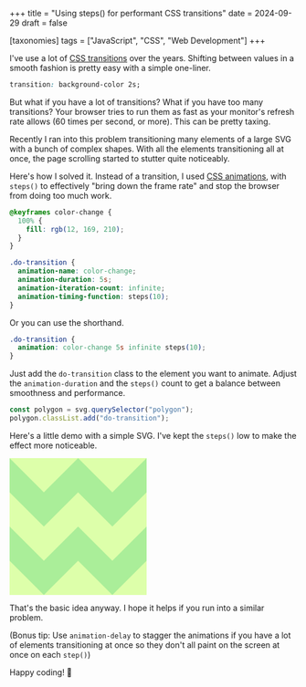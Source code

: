 +++
title = "Using steps() for performant CSS transitions"
date = 2024-09-29
draft = false

[taxonomies]
tags = ["JavaScript", "CSS", "Web Development"]
+++

I've use a lot of [CSS transitions](https://developer.mozilla.org/en-US/docs/Web/CSS/CSS_transitions/Using_CSS_transitions) over the years. Shifting between values in a smooth fashion is pretty easy with a simple one-liner.

```css
transition: background-color 2s;
```

But what if you have a lot of transitions? What if you have too many transitions? Your browser tries to run them as fast as your monitor's refresh rate allows (60 times per second, or more). This can be pretty taxing.

Recently I ran into this problem transitioning many elements of a large SVG with a bunch of complex shapes. With all the elements transitioning all at once, the page scrolling started to stutter quite noticeably.

Here's how I solved it. Instead of a transition, I used [CSS animations](https://developer.mozilla.org/en-US/docs/Web/CSS/CSS_animations/Using_CSS_animations), with `steps()` to effectively "bring down the frame rate" and stop the browser from doing too much work.

```css
@keyframes color-change {
  100% {
    fill: rgb(12, 169, 210);
  }
}

.do-transition {
  animation-name: color-change;
  animation-duration: 5s;
  animation-iteration-count: infinite;
  animation-timing-function: steps(10);
}
```

Or you can use the shorthand.

```css
.do-transition {
  animation: color-change 5s infinite steps(10);
}
```

Just add the `do-transition` class to the element you want to animate. Adjust the `animation-duration` and the `steps()` count to get a balance between smoothness and performance.

```js
const polygon = svg.querySelector("polygon");
polygon.classList.add("do-transition");
```

Here's a little demo with a simple SVG. I've kept the `steps()` low to make the effect more noticeable.

<svg id="svg-interactive-21e12855-1b41-48d1-97c3-24a4f5f751c4" xmlns='http://www.w3.org/2000/svg' width='240' height='240' viewBox='0 0 240 240' patternUnits="userSpaceOnUse">
  <defs>
    <pattern id="smallGrid" width="120" height="120" patternUnits="userSpaceOnUse">
      <rect fill='#ddffaa' width='120' height='120'/>
      <polygon fill='#AE9' fill-opacity='1' points='120 120 60 120 90 90 120 60 120 0 120 0 60 60 0 0 0 60 30 90 60 120 120 120'/>
    </pattern>
  </defs>
  <rect width="240" height="240" fill="url(#smallGrid)" />
</svg>

<script>
  const svg = document.getElementById('svg-interactive-21e12855-1b41-48d1-97c3-24a4f5f751c4');

  const polygon = svg.querySelector('polygon');
  polygon.classList.add('do-transition');
  
  const rect = svg.querySelector('rect');
  rect.classList.add('do-transition');
</script>

<style>
  @keyframes color-change {
    100% { fill: rgb(12, 169, 210); }
  }

  .do-transition {
    animation-name: color-change;
    animation-duration: 5s;
    animation-iteration-count: infinite;
    animation-timing-function: steps(10);
  }
</style>

That's the basic idea anyway. I hope it helps if you run into a similar problem.

(Bonus tip: Use `animation-delay` to stagger the animations if you have a lot of elements transitioning at once so they don't all paint on the screen at once on each `step()`)

Happy coding! 🚀
